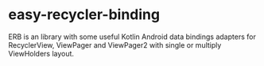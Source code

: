 # easy-recycler-binding
ERB is an library with some useful Kotlin Android data bindings adapters for RecyclerView, ViewPager and ViewPager2 with single or multiply ViewHolders layout.


